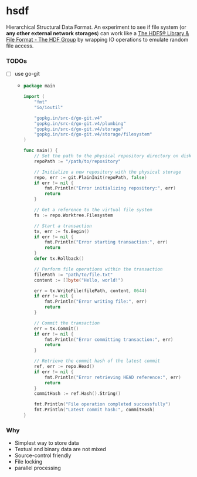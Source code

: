 hsdf
====
Hierarchical Structural Data Format. An experiment to see if file system (or **any other external network storages**) can work like a [The HDF5® Library & File Format - The HDF Group](https://www.hdfgroup.org/solutions/hdf5/) by wrapping IO operations to emulate random file access.

### TODOs
- [ ] use go-git
  - ```go
    package main
    
    import (
    	"fmt"
    	"io/ioutil"
    
    	"gopkg.in/src-d/go-git.v4"
    	"gopkg.in/src-d/go-git.v4/plumbing"
    	"gopkg.in/src-d/go-git.v4/storage"
    	"gopkg.in/src-d/go-git.v4/storage/filesystem"
    )
    
    func main() {
    	// Set the path to the physical repository directory on disk
    	repoPath := "/path/to/repository"
    
    	// Initialize a new repository with the physical storage
    	repo, err := git.PlainInit(repoPath, false)
    	if err != nil {
    		fmt.Println("Error initializing repository:", err)
    		return
    	}
    
    	// Get a reference to the virtual file system
    	fs := repo.Worktree.Filesystem
    
    	// Start a transaction
    	tx, err := fs.Begin()
    	if err != nil {
    		fmt.Println("Error starting transaction:", err)
    		return
    	}
    	defer tx.Rollback()
    
    	// Perform file operations within the transaction
    	filePath := "path/to/file.txt"
    	content := []byte("Hello, world!")
    
    	err = tx.WriteFile(filePath, content, 0644)
    	if err != nil {
    		fmt.Println("Error writing file:", err)
    		return
    	}
    
    	// Commit the transaction
    	err = tx.Commit()
    	if err != nil {
    		fmt.Println("Error committing transaction:", err)
    		return
    	}
    
    	// Retrieve the commit hash of the latest commit
    	ref, err := repo.Head()
    	if err != nil {
    		fmt.Println("Error retrieving HEAD reference:", err)
    		return
    	}
    	commitHash := ref.Hash().String()
    
    	fmt.Println("File operation completed successfully")
    	fmt.Println("Latest commit hash:", commitHash)
    }
    ```

### Why
- Simplest way to store data
- Textual and binary data are not mixed
- Source-control friendly
- File locking
- parallel processing
